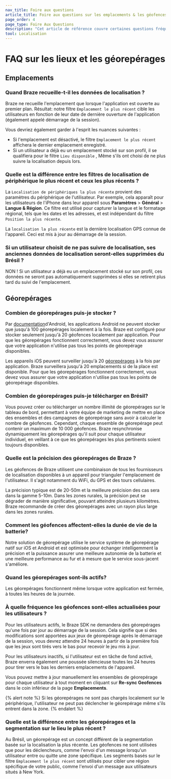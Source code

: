 ```yaml
---
nav_title: Foire aux questions
article_title: Foire aux questions sur les emplacements & les géofences
page_order: 4
page_type: Foire Aux Questions
description: "Cet article de référence couvre certaines questions fréquemment posées concernant l'utilisation de Geofences."
tool: Localisation
---
```


# FAQ sur les lieux et les géorepérages

## Emplacements

### Quand Braze recueille-t-il les données de localisation ?

Braze ne recueille l'emplacement que lorsque l'application est ouverte au premier plan. Résultat: notre filtre `Emplacement le plus récent` cible les utilisateurs en fonction de leur date de dernière ouverture de l'application (également appelé démarrage de la session).

Vous devriez également garder à l'esprit les nuances suivantes :

- Si l'emplacement est désactivé, le filtre `Emplacement le plus récent` affichera le dernier emplacement enregistré.
- Si un utilisateur a déjà eu un emplacement stocké sur son profil, il se qualifiera pour le filtre `Lieu disponible` , Même s'ils ont choisi de ne plus suivre la localisation depuis lors.

### Quelle est la différence entre les filtres de localisation de périphérique le plus récent et ceux les plus récents ?

La `Localisation de périphériques la plus récente` provient des paramètres du périphérique de l'utilisateur. Par exemple, cela apparaît pour les utilisateurs de l'iPhone dans leur appareil sous **Paramètres** > **Général** > **Langue & Région**. Ce filtre est utilisé pour capturer la langue et le formatage régional, tels que les dates et les adresses, et est indépendant du filtre `Position la plus récente`.

La `localisation la plus récente` est la dernière localisation GPS connue de l'appareil. Ceci est mis à jour au démarrage de la session.

### Si un utilisateur choisit de ne pas suivre de localisation, ses anciennes données de localisation seront-elles supprimées du Brésil ?

NON ! Si un utilisateur a déjà eu un emplacement stocké sur son profil, ces données ne seront pas automatiquement supprimées si elles se retirent plus tard du suivi de l'emplacement.

## Géorepérages

### Combien de géorepérages puis-je stocker ?

Par [documentation][3]d'Android, les applications Android ne peuvent stocker que jusqu'à 100 géorepérages localement à la fois. Braze est configuré pour stocker seulement jusqu'à 20 géofences localement par application. Pour que les géorepérages fonctionnent correctement, vous devez vous assurer que votre application n'utilise pas tous les points de géorepérage disponibles.

Les appareils iOS peuvent surveiller jusqu'à 20 [géorepérages][4] à la fois par application. Braze surveillera jusqu'à 20 emplacements si de la place est disponible. Pour que les géorepérages fonctionnent correctement, vous devez vous assurer que votre application n'utilise pas tous les points de géorepérage disponibles.

### Combien de géorepérages puis-je télécharger en Brésil?

Vous pouvez créer ou télécharger un nombre illimité de géorepérages sur le tableau de bord, permettant à votre équipe de marketing de mettre en place des ensembles et des campagnes de géorepérage sans avoir à calculer le nombre de géofences. Cependant, chaque ensemble de géorepérage peut contenir un maximum de 10 000 géofences. Braze resynchronise dynamiquement les géorepérages qu'il suit pour chaque utilisateur individuel, en veillant à ce que les géorepérages les plus pertinents soient toujours disponibles.

### Quelle est la précision des géorepérages de Braze ?

Les géofences de Braze utilisent une combinaison de tous les fournisseurs de localisation disponibles à un appareil pour trianguler l'emplacement de l'utilisateur. Il s'agit notamment du WiFi, du GPS et des tours cellulaires.

La précision typique est de 20-50m et la meilleure précision des cas sera dans la gamme 5-10m. Dans les zones rurales, la précision peut se dégrader de manière significative, pouvant atteindre plusieurs kilomètres. Braze recommande de créer des géorepérages avec un rayon plus large dans les zones rurales.

### Comment les géofences affectent-elles la durée de vie de la batterie?

Notre solution de géorepérage utilise le service système de géorepérage natif sur iOS et Android et est optimisée pour échanger intelligemment la précision et la puissance assurer une meilleure autonomie de la batterie et une meilleure performance au fur et à mesure que le service sous-jacent s'améliore.

### Quand les géorepérages sont-ils actifs?

Les géorepérages fonctionnent même lorsque votre application est fermée, à toutes les heures de la journée.

### À quelle fréquence les géofences sont-elles actualisées pour les utilisateurs ?

Pour les utilisateurs actifs, le Braze SDK ne demandera des géorepérages qu'une fois par jour au démarrage de la session. Cela signifie que si des modifications sont apportées aux jeux de géorepérage après le démarrage de la session, vous devrez attendre 24 heures à partir de la première fois que les jeux sont tirés vers le bas pour recevoir le jeu mis à jour.

Pour les utilisateurs inactifs, si l'utilisateur est en tâche de fond activé, Braze enverra également une poussée silencieuse toutes les 24 heures pour tirer vers le bas les derniers emplacements de l'appareil.

Vous pouvez mettre à jour manuellement les ensembles de géorepérage pour chaque utilisateur à tout moment en cliquant sur **Re-sync Geofences** dans le coin inférieur de la page **Emplacements**.

{% alert note %}
Si les géorepérages ne sont pas chargés localement sur le périphérique, l'utilisateur ne peut pas déclencher le géorepérage même s'ils entrent dans la zone.
{% endalert %}

### Quelle est la différence entre les géorepérages et la segmentation sur le lieu le plus récent ?

Au Brésil, un géorepérage est un concept différent de la segmentation basée sur la localisation la plus récente. Les géofences ne sont utilisées que pour les déclencheurs, comme l'envoi d'un message lorsqu'un utilisateur entre ou quitte une zone spécifique. Les segments basés sur le filtre `Emplacement le plus récent` sont utilisés pour cibler une région spécifique de votre public, comme l'envoi d'un message aux utilisateurs situés à New York.

[3]: https://developers.google.com/android/reference/com/google/android/gms/location/package-summary
[4]: https://developer.apple.com/library/content/documentation/UserExperience/Conceptual/LocationAwarenessPG/RegionMonitoring/RegionMonitoring.html
